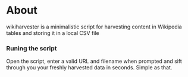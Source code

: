 # About
wikiharvester is a minimalistic script for harvesting content in Wikipedia tables and storing it in a local CSV file

### Runing the script
Open the script, enter a valid URL and filename when prompted and sift through you your freshly harvested data in seconds. 
Simple as that. 
